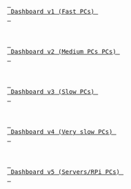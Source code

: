 

<br>

[<kbd> <br> Dashboard v1 (Fast PCs) <br> </kbd>][Link1]

<br>

[<kbd> <br> Dashboard v2 (Medium PCs PCs) <br> </kbd>][Link2]

<br>

[<kbd> <br> Dashboard v3 (Slow PCs) <br> </kbd>][Link3]

<br>

[<kbd> <br> Dashboard v4 (Very slow PCs) <br> </kbd>][Link4]

<br>

[<kbd> <br> Dashboard v5 (Servers/RPi PCs) <br> </kbd>][Link5]

<br>


<!---------------------------------------------------------------------------->

[Link1]: https://lmlask.github.io/v1/hamdash.html
[Link2]: https://lmlask.github.io/v2/hamdash.html
[Link3]: https://lmlask.github.io/v3/hamdash.html
[Link4]: https://lmlask.github.io/v4/hamdash.html
[Link5]: https://lmlask.github.io/v5/hamdash.html
